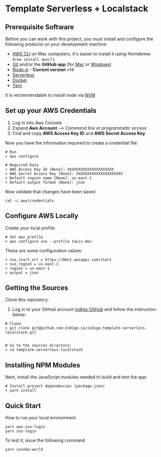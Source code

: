 # Template Serverless + Localstack

## Prerequisite Software

Before you can work with this project, you must install and configure the following products on your development machine:

- [AWS CLI](https://docs.aws.amazon.com/cli/latest/userguide/install-cliv2.html) on Mac computers, it's easier to install it using Homebrew: `brew install awscli`
- [Git](http://git-scm.com) and/or the **GitHub app** (for [Mac](http://mac.github.com) or [Windows](http://windows.github.com))
- [Node.js](http://nodejs.org) - **Current version** _v14_
- [Serverless](https://www.serverless.com/framework/docs/getting-started/)
- [Docker](https://docs.docker.com/engine/install/)
- [Yarn](https://yarnpkg.com/getting-started/install)

It is recommendable to install node via [NVM](https://github.com/nvm-sh/nvm)

## Set up your AWS Credentials

1. Log in into Aws Console
2. Expand **Aws Account** --> _Command line or programmatic access_
3. Find and copy **AWS Access Key ID** and **AWS Secret Access Key**

Now you have the information required to create a credential file:

```shell
# Run
> aws configure

# Required Data
> AWS Access Key ID [None]: XXXXXXXXXXXXXXXXXXXXX
> AWS Secret Access Key [None]: XXXXXXXXXXXXXXXXXXXXX
> Default region name [None]: us-east-1
> Default output format [None]: json
```

Now validate that changes have been saved

```shell
cat ~/.aws/credentials
```

## Configure AWS Locally

Create your local profile:

```shell
# Set aws profile
> aws configure sso --profile taxis-dev
```

These are some configuration values:

```shell
> sso_start_url = https://0mn1.awsapps.com/start
> sso_region = us-east-1
> region = us-east-1
> output = json
```

## Getting the Sources

Clone this repository:

1. Log in to your GitHub account [Indigo GitHub](https://github.com/Indigo-io) and follow the instruction below:

```shell
# Clone
> git clone git@github.com:Indigo-io/indigo-template-serverless-localstack.git


# Go to the sources directory:
> cd template-serverless-localstack

```

## Installing NPM Modules

Next, install the JavaScript modules needed to build and test the app:

```shell
# Install project dependencies (package.json)
> yarn install
```

## Quick Start

How to run your local environment.

```
yarn aws-sso-login
yarn sso-login
```

To test it, issue the following command

```
yarn invoke:world 
```

